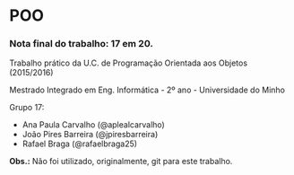 # POO
### Nota final do trabalho: 17 em 20.

Trabalho prático da U.C. de Programação Orientada aos Objetos (2015/2016)

Mestrado Integrado em Eng. Informática - 2º ano - Universidade do Minho

Grupo 17:
* Ana Paula Carvalho (@aplealcarvalho)
* João Pires Barreira (@jpiresbarreira)
* Rafael Braga (@rafaelbraga25)

**Obs.:** Não foi utilizado, originalmente, git para este trabalho.
